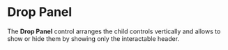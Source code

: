 # Drop Panel

The **Drop Panel** control arranges the child controls vertically and allows to show or hide them by showing only the interactable header.
